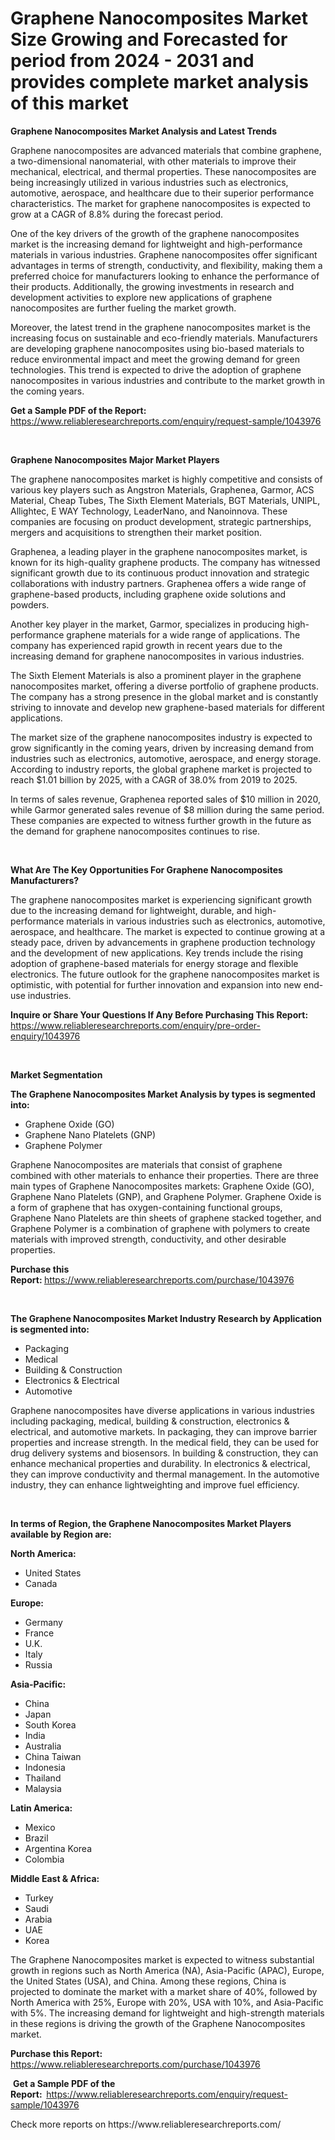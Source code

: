 <p><h1>Graphene Nanocomposites Market Size Growing and Forecasted for period from 2024 - 2031 and provides complete market analysis of this market</h1></p><p><strong>Graphene Nanocomposites Market Analysis and Latest Trends</strong></p>
<p><p>Graphene nanocomposites are advanced materials that combine graphene, a two-dimensional nanomaterial, with other materials to improve their mechanical, electrical, and thermal properties. These nanocomposites are being increasingly utilized in various industries such as electronics, automotive, aerospace, and healthcare due to their superior performance characteristics. The market for graphene nanocomposites is expected to grow at a CAGR of 8.8% during the forecast period.</p><p>One of the key drivers of the growth of the graphene nanocomposites market is the increasing demand for lightweight and high-performance materials in various industries. Graphene nanocomposites offer significant advantages in terms of strength, conductivity, and flexibility, making them a preferred choice for manufacturers looking to enhance the performance of their products. Additionally, the growing investments in research and development activities to explore new applications of graphene nanocomposites are further fueling the market growth.</p><p>Moreover, the latest trend in the graphene nanocomposites market is the increasing focus on sustainable and eco-friendly materials. Manufacturers are developing graphene nanocomposites using bio-based materials to reduce environmental impact and meet the growing demand for green technologies. This trend is expected to drive the adoption of graphene nanocomposites in various industries and contribute to the market growth in the coming years.</p></p>
<p><strong>Get a Sample PDF of the Report:&nbsp;</strong> <a href="https://www.reliableresearchreports.com/enquiry/request-sample/1043976">https://www.reliableresearchreports.com/enquiry/request-sample/1043976</a></p>
<p>&nbsp;</p>
<p><strong>Graphene Nanocomposites Major Market Players</strong></p>
<p><p>The graphene nanocomposites market is highly competitive and consists of various key players such as Angstron Materials, Graphenea, Garmor, ACS Material, Cheap Tubes, The Sixth Element Materials, BGT Materials, UNIPL, Allightec, E WAY Technology, LeaderNano, and Nanoinnova. These companies are focusing on product development, strategic partnerships, mergers and acquisitions to strengthen their market position.</p><p>Graphenea, a leading player in the graphene nanocomposites market, is known for its high-quality graphene products. The company has witnessed significant growth due to its continuous product innovation and strategic collaborations with industry partners. Graphenea offers a wide range of graphene-based products, including graphene oxide solutions and powders.</p><p>Another key player in the market, Garmor, specializes in producing high-performance graphene materials for a wide range of applications. The company has experienced rapid growth in recent years due to the increasing demand for graphene nanocomposites in various industries.</p><p>The Sixth Element Materials is also a prominent player in the graphene nanocomposites market, offering a diverse portfolio of graphene products. The company has a strong presence in the global market and is constantly striving to innovate and develop new graphene-based materials for different applications.</p><p>The market size of the graphene nanocomposites industry is expected to grow significantly in the coming years, driven by increasing demand from industries such as electronics, automotive, aerospace, and energy storage. According to industry reports, the global graphene market is projected to reach $1.01 billion by 2025, with a CAGR of 38.0% from 2019 to 2025.</p><p>In terms of sales revenue, Graphenea reported sales of $10 million in 2020, while Garmor generated sales revenue of $8 million during the same period. These companies are expected to witness further growth in the future as the demand for graphene nanocomposites continues to rise.</p></p>
<p>&nbsp;</p>
<p><strong>What Are The Key Opportunities For Graphene Nanocomposites Manufacturers?</strong></p>
<p><p>The graphene nanocomposites market is experiencing significant growth due to the increasing demand for lightweight, durable, and high-performance materials in various industries such as electronics, automotive, aerospace, and healthcare. The market is expected to continue growing at a steady pace, driven by advancements in graphene production technology and the development of new applications. Key trends include the rising adoption of graphene-based materials for energy storage and flexible electronics. The future outlook for the graphene nanocomposites market is optimistic, with potential for further innovation and expansion into new end-use industries.</p></p>
<p><strong>Inquire or Share Your Questions If Any Before Purchasing This Report:</strong> <a href="https://www.reliableresearchreports.com/enquiry/pre-order-enquiry/1043976">https://www.reliableresearchreports.com/enquiry/pre-order-enquiry/1043976</a></p>
<p>&nbsp;</p>
<p><strong>Market Segmentation</strong></p>
<p><strong>The Graphene Nanocomposites Market Analysis by types is segmented into:</strong></p>
<p><ul><li>Graphene Oxide (GO)</li><li>Graphene Nano Platelets (GNP)</li><li>Graphene Polymer</li></ul></p>
<p><p>Graphene Nanocomposites are materials that consist of graphene combined with other materials to enhance their properties. There are three main types of Graphene Nanocomposites markets: Graphene Oxide (GO), Graphene Nano Platelets (GNP), and Graphene Polymer. Graphene Oxide is a form of graphene that has oxygen-containing functional groups, Graphene Nano Platelets are thin sheets of graphene stacked together, and Graphene Polymer is a combination of graphene with polymers to create materials with improved strength, conductivity, and other desirable properties.</p></p>
<p><strong>Purchase this Report:&nbsp;</strong><a href="https://www.reliableresearchreports.com/purchase/1043976">https://www.reliableresearchreports.com/purchase/1043976</a></p>
<p>&nbsp;</p>
<p><strong>The Graphene Nanocomposites Market Industry Research by Application is segmented into:</strong></p>
<p><ul><li>Packaging</li><li>Medical</li><li>Building & Construction</li><li>Electronics & Electrical</li><li>Automotive</li></ul></p>
<p><p>Graphene nanocomposites have diverse applications in various industries including packaging, medical, building & construction, electronics & electrical, and automotive markets. In packaging, they can improve barrier properties and increase strength. In the medical field, they can be used for drug delivery systems and biosensors. In building & construction, they can enhance mechanical properties and durability. In electronics & electrical, they can improve conductivity and thermal management. In the automotive industry, they can enhance lightweighting and improve fuel efficiency.</p></p>
<p>&nbsp;</p>
<p><strong>In terms of Region, the Graphene Nanocomposites Market Players available by Region are:</strong></p>
<p>
    <p> <strong> North America: </strong>
        <ul>
            <li>United States</li>
            <li>Canada</li>
        </ul>
        </p> 
    <p> <strong> Europe: </strong>
        <ul>
            <li>Germany</li>
            <li>France</li>
            <li>U.K.</li>
            <li>Italy</li>
            <li>Russia</li>
        </ul>
        </p> 
    <p> <strong> Asia-Pacific: </strong>
        <ul>
            <li>China</li>
            <li>Japan</li>
            <li>South Korea</li>
            <li>India</li>
            <li>Australia</li>
            <li>China Taiwan</li>
            <li>Indonesia</li>
            <li>Thailand</li>
            <li>Malaysia</li>
        </ul>
        </p> 
    <p> <strong> Latin America: </strong>
        <ul>
            <li>Mexico</li>
            <li>Brazil</li>
            <li>Argentina Korea</li>
            <li>Colombia</li>
        </ul>
        </p> 
    <p> <strong> Middle East & Africa: </strong>
        <ul>
            <li>Turkey</li>
            <li>Saudi</li>
            <li>Arabia</li>
            <li>UAE</li>
            <li>Korea</li>
        </ul>
    </p>
    </p>
<p><p>The Graphene Nanocomposites market is expected to witness substantial growth in regions such as North America (NA), Asia-Pacific (APAC), Europe, the United States (USA), and China. Among these regions, China is projected to dominate the market with a market share of 40%, followed by North America with 25%, Europe with 20%, USA with 10%, and Asia-Pacific with 5%. The increasing demand for lightweight and high-strength materials in these regions is driving the growth of the Graphene Nanocomposites market.</p></p>
<p><strong>Purchase this Report: </strong><a href="https://www.reliableresearchreports.com/purchase/1043976">https://www.reliableresearchreports.com/purchase/1043976</a></p>
<p>&nbsp;<strong>Get a Sample PDF of the Report:&nbsp;&nbsp;</strong><a href="https://www.reliableresearchreports.com/enquiry/request-sample/1043976">https://www.reliableresearchreports.com/enquiry/request-sample/1043976</a></p>
<p><strong></strong></p>
<p>Check more reports on https://www.reliableresearchreports.com/</p>